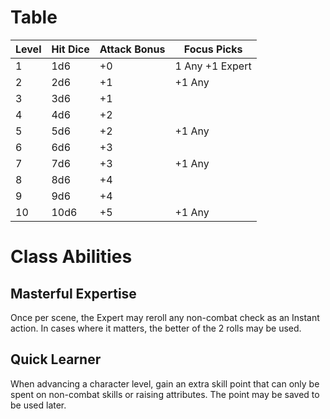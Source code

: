 # Table

|Level|Hit Dice|Attack Bonus|Focus Picks|
|---|---|---|---|
|1|1d6|+0|1 Any +1 Expert|
|2|2d6|+1|+1 Any|
|3|3d6|+1||
|4|4d6|+2||
|5|5d6|+2|+1 Any|
|6|6d6|+3||
|7|7d6|+3|+1 Any|
|8|8d6|+4||
|9|9d6|+4||
|10|10d6|+5|+1 Any|

# Class Abilities

## Masterful Expertise

Once per scene, the Expert may reroll any non-combat check as an Instant action. In cases where it matters, the better of the 2 rolls may be used.

## Quick Learner

When advancing a character level, gain an extra skill point that can only be spent on non-combat skills or raising attributes. The point may be saved to be used later.